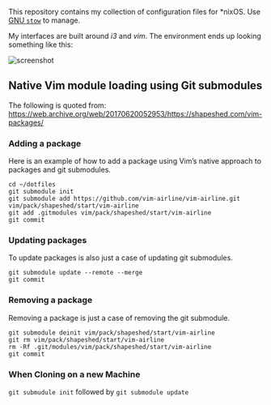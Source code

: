 This repository contains my collection of configuration files for *nixOS. Use
[GNU `stow`][1] to manage.

[1]: https://www.gnu.org/software/stow/

My interfaces are built around *i3* and *vim*. The environment ends up looking
something like this:

![screenshot](https://github.com/denten/.dotfiles/raw/master/layoutidea.png)

## Native Vim module loading using Git submodules

The following is quoted from:
<https://web.archive.org/web/20170620052953/https://shapeshed.com/vim-packages/>

### Adding a package

Here is an example of how to add a package using Vim’s native approach to
packages and git submodules.

```
cd ~/dotfiles
git submodule init
git submodule add https://github.com/vim-airline/vim-airline.git vim/pack/shapeshed/start/vim-airline
git add .gitmodules vim/pack/shapeshed/start/vim-airline
git commit
```

### Updating packages

To update packages is also just a case of updating git submodules.

```
git submodule update --remote --merge
git commit
```

### Removing a package

Removing a package is just a case of removing the git submodule.

```
git submodule deinit vim/pack/shapeshed/start/vim-airline
git rm vim/pack/shapeshed/start/vim-airline
rm -Rf .git/modules/vim/pack/shapeshed/start/vim-airline
git commit
```

### When Cloning on a new Machine

`git submudule init` followed by `git submodule update`
